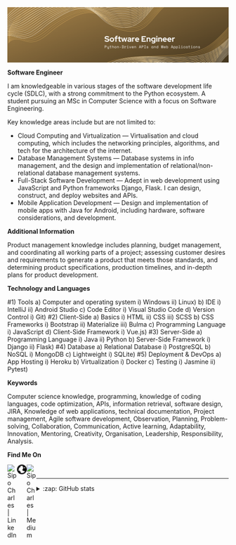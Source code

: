 <img align = "center" src = "img/Sandybrown-Abstract-Technology-LinkedIn Banner.png">

**Software Engineer**

I am knowledgeable in various stages of the software development life cycle (SDLC), with a strong commitment to the Python ecosystem. A student pursuing an MSc in Computer Science with a focus on Software Engineering.

Key knowledge areas include but are not limited to:
- Cloud Computing and Virtualization — Virtualisation and cloud computing, which includes the networking principles, algorithms, and tech for the architecture of the internet.
- Database Management Systems — Database systems in info management, and the design and implementation of relational/non-relational database management systems.
- Full-Stack Software Development — Adept in web development using JavaScript and Python frameworks Django, Flask. I can design, construct, and deploy websites and APIs.
- Mobile Application Development — Design and implementation of mobile apps with Java for Android, including hardware, software considerations, and development.



**Additional Information**

Product management knowledge includes planning, budget management, and coordinating all working parts of a project; assessing customer desires and requirements to generate a product that meets those standards, and determining product specifications, production timelines, and in-depth plans for product development.

**Technology and Languages**

#1) Tools a) Computer and operating system i) Windows ii) Linux) b) IDE i) IntelliJ ii) Android Studio c) Code Editor i) Visual Studio Code d) Version Control i) Git) #2) Client-Side a) Basics i) HTML ii) CSS iii) SCSS b) CSS Frameworks i) Bootstrap ii) Materialize iii) Bulma c) Programming Language i) JavaScript d) Client-Side Framework i) Vue.js) #3) Server-Side a) Programming Language i) Java ii) Python b) Server-Side Framework i) Django ii) Flask) #4) Database a) Relational Database i) PostgreSQL b) NoSQL i) MongoDB c) Lightweight i) SQLite) #5) Deployment & DevOps a) App Hosting i) Heroku b) Virtualization i) Docker c) Testing i) Jasmine ii) Pytest)

<!-- 1. The Key Tools
   1. Computer and operating system
      1. Windows
      1. Linux.
   1. IDE
      1. IntelliJ
      1. Android Studio
   1. Code Editor
      1. Visual Studio Code
   1. Version Control
      1. Git.
1. Client-Side
   1. Basics
      1. HTML
      1. CSS
      1. SCSS
   1. CSS Frameworks
      1. Bootstrap
      1. Materialize
      1. Bulma
   1. Programming Language
      1. JavaScript
   1. Client-Side Framework
      1. Vue.js.
1. Server-Side
   1. Programming Language
      1. Java
      1. Python
   1. Server-Side Framework
      1. Django
      1. Flask.
1. Database
   1. Relational Database
      1. PostgreSQL
   1. NoSQL
      1. MongoDB
   1. Lightweight
      1. SQLite.
1. Deployment & DevOps
   1. App Hosting
      1. Heroku
   1. Virtualization
      1. Docker
   1. Testing
      1. Jasmine
      1. Pytest. -->



**Keywords**

Computer science knowledge, programming, knowledge of coding languages, code optimization, APIs, information retrieval, software design, JIRA, Knowledge of web applications, technical documentation, Project management, Agile software development, Observation, Planning, Problem-solving, Collaboration, Communication, Active learning, Adaptability, Innovation, Mentoring, Creativity, Organisation, Leadership, Responsibility, Analysis.



**Find Me On**

[<img align="left" alt="Sipo Charles | LinkedIn" width="22px" src="https://cdn.jsdelivr.net/npm/simple-icons@v3/icons/linkedin.svg" />][linkedin]
[<img align="left" alt="sipo.io" width="22px" src="https://raw.githubusercontent.com/iconic/open-iconic/master/svg/globe.svg" />][website]
[<img align="left" alt="Sipo Charles | Medium" width="22px" src="https://cdn.jsdelivr.net/npm/simple-icons@v3/icons/medium.svg" />][medium]
<br />

---

<details>
    <summary>:zap: GitHub stats</summary>
    <img align="left" alt="sipostudent's Github Stats" src="https://github-readme-stats.vercel.app/api?username=sipostudent&count_private=true&hide=issues,contribs&show_icons=true&hide_border=true" />
</details>

[website]: https://www.sipo.io/
[medium]: https://medium.com/@sipocharles18
[linkedin]: https://www.linkedin.com/in/sipo-cyrus-charles/
